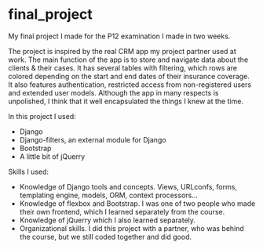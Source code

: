 # final_project
My final project I made for the P12 examination I made in two weeks.

The project is inspired by the real CRM app my project partner used at work. The main function of the app is to store and navigate data about the clients & their cases. It has several tables with filtering, which rows are colored depending on the start and end dates of their insurance coverage. 
It also features authentication, restricted access from non-registered users and extended user models. 
Although the app in many respects is unpolished, I think that it well encapsulated the things I knew at the time.

In this project I used:
- Django
- Django-filters, an external module for Django
- Bootstrap
- A little bit of jQuerry

Skills I used:
- Knowledge of Django tools and concepts. Views, URLconfs, forms, templating engine, models, ORM, context processors...
- Knowledge of flexbox and Bootstrap. I was one of two people who made their own frontend, which I learned separately from the course.
- Knowledge of jQuerry which I also learned separately.
- Organizational skills. I did this project with a partner, who was behind the course, but we still coded together and did good.
